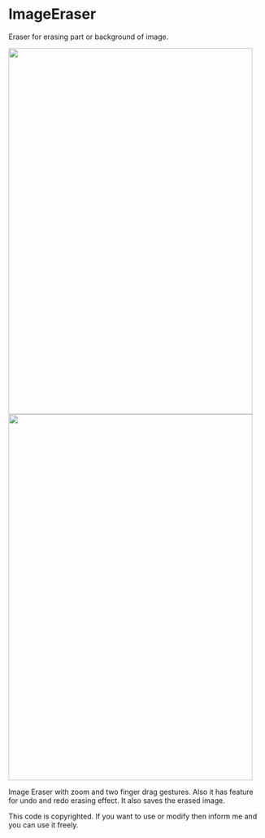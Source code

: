 # ImageEraser
Eraser for erasing part or background of image.

<img src="https://github.com/asif-patel/ImageEraser/blob/master/device-2017-07-08-145356.png" width="480" height="720"/>
<img src="https://github.com/asif-patel/ImageEraser/blob/master/device-2017-07-08-145437.png" width="480" height="720"/>

Image Eraser with zoom and two finger drag gestures.
Also it has feature for undo and redo erasing effect. It also saves the erased image.

This code is copyrighted. If you want to use or modify then inform me and you can use it freely.
